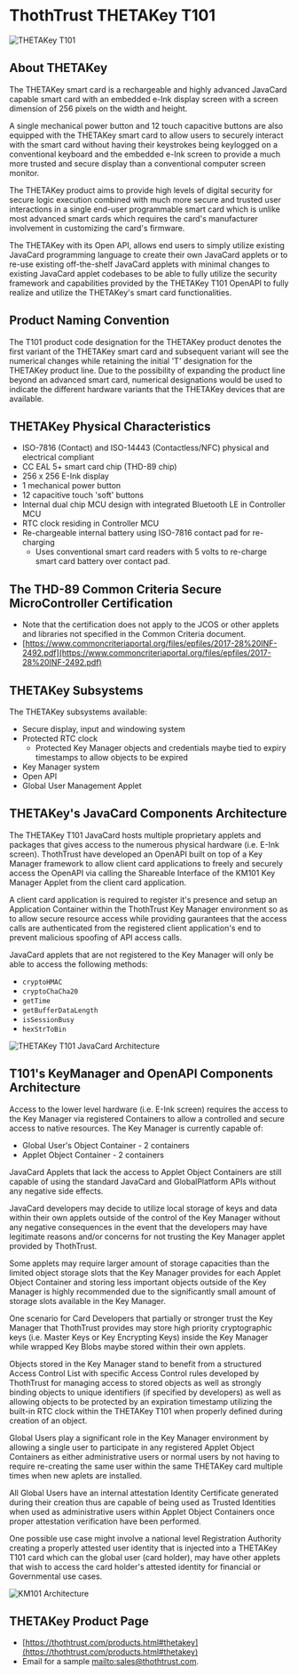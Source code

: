 # ThothTrust THETAKey T101 #

![THETAKey T101](/img/T101-Card.png)

## About THETAKey ##

The THETAKey smart card is a rechargeable and highly advanced JavaCard capable smart card with an embedded e-Ink display screen with a 
screen dimension of 256 pixels on the width and height.

A single mechanical power button and 12 touch capacitive buttons are also equipped with the THETAKey smart card to allow users to securely 
interact with the smart card without having their keystrokes being keylogged on a conventional keyboard and the embedded e-Ink screen to 
provide a much more trusted and secure display than a conventional computer screen monitor.

The THETAKey product aims to provide high levels of digital security for secure logic execution combined with much more secure and trusted 
user interactions in a single end-user programmable smart card which is unlike most advanced smart cards which requires the card's 
manufacturer involvement in customizing the card's firmware.

The THETAKey with its Open API, allows end users to simply utilize existing JavaCard programming language to create their own JavaCard 
applets or to re-use existing off-the-shelf JavaCard applets with minimal changes to existing JavaCard applet codebases to be able to 
fully utilize the security framework and capabilities provided by the THETAKey T101 OpenAPI to fully realize and utilize the THETAKey's 
smart card functionalities.

## Product Naming Convention ##

The T101 product code designation for the THETAKey product denotes the first variant of the THETAKey smart card and subsequent variant 
will see the numerical changes while retaining the initial 'T' designation for the THETAKey product line. Due to the possibility of 
expanding the product line beyond an advanced smart card, numerical designations would be used to indicate the different hardware 
variants that the THETAKey devices that are available.

## THETAKey Physical Characteristics ##
* ISO-7816 (Contact) and ISO-14443 (Contactless/NFC) physical and electrical compliant
* CC EAL 5+ smart card chip (THD-89 chip)
* 256 x 256 E-Ink display
* 1 mechanical power button
* 12 capacitive touch 'soft' buttons
* Internal dual chip MCU design with integrated Bluetooth LE in Controller MCU
* RTC clock residing in Controller MCU
* Re-chargeable internal battery using ISO-7816 contact pad for re-charging
  * Uses conventional smart card readers with 5 volts to re-charge smart card battery over contact pad.
  
## The THD-89 Common Criteria Secure MicroController Certification ##
* Note that the certification does not apply to the JCOS or other applets and libraries not specified in the Common Criteria document.
* [https://www.commoncriteriaportal.org/files/epfiles/2017-28%20INF-2492.pdf](https://www.commoncriteriaportal.org/files/epfiles/2017-28%20INF-2492.pdf)

## THETAKey Subsystems ##

The THETAKey subsystems available:
* Secure display, input and windowing system
* Protected RTC clock
  * Protected Key Manager objects and credentials maybe tied to expiry timestamps to allow objects to be expired
* Key Manager system
* Open API
* Global User Management Applet

## THETAKey's JavaCard Components Architecture ##

The THETAKey T101 JavaCard hosts multiple proprietary applets and packages that gives access to the numerous physical hardware (i.e. E-Ink screen). ThothTrust have developed an OpenAPI built on top of a Key Manager framework to allow client card applications to freely and securely access the OpenAPI via calling the Shareable Interface of the KM101 Key Manager Applet from the client card application.

A client card application is required to register it's presence and setup an Application Container within the ThothTrust Key Manager environment so as to allow secure resource access while providing gaurantees that the access calls are authenticated from the registered client application's end to prevent malicious spoofing of API access calls.

JavaCard applets that are not registered to the Key Manager will only be able to access the following methods:

* `cryptoHMAC`
* `cryptoChaCha20`
* `getTime`
* `getBufferDataLength`
* `isSessionBusy`
* `hexStrToBin`

![THETAKey T101 JavaCard Architecture](/img/JC-Arch.png)


## T101's KeyManager and OpenAPI Components Architecture ##

Access to the lower level hardware (i.e. E-Ink screen) requires the access to the Key Manager via registered Containers to allow a controlled and secure access to native resources. The Key Manager is currently capable of:

* Global User's Object Container - 2 containers
* Applet Object Container - 2 containers

JavaCard Applets that lack the access to Applet Object Containers are still capable of using the  standard JavaCard and GlobalPlatform APIs without any negative side effects. 

JavaCard developers may decide to utilize local storage of keys and data within their own applets outside of the control of the Key Manager without any negative consequences in the event that the developers may have legitimate reasons and/or concerns for not trusting the Key Manager applet provided by ThothTrust.

Some applets may require larger amount of storage capacities than the limited object storage slots that the Key Manager provides for each Applet Object Container and storing less important objects outside of the Key Manager is highly recommended due to the significantly small amount of storage slots available in the Key Manager.

One scenario for Card Developers that partially or stronger trust the Key Manager that ThothTrust provides may store high priority cryptographic keys (i.e. Master Keys or Key Encrypting Keys) inside the Key Manager while wrapped Key Blobs maybe stored within their own applets.

Objects stored in the Key Manager stand to benefit from a structured Access Control List with specific Access Control rules developed by ThothTrust for managing access to stored objects as well as strongly binding objects to unique identifiers (if specified by developers) as well as allowing objects to be protected by an expiration timestamp utilizing the built-in RTC clock within the THETAKey T101 when properly defined during creation of an object.

Global Users play a significant role in the Key Manager environment by allowing a single user to participate in any registered Applet Object Containers as either administrative users or normal users by not having to require re-creating the same user within the same THETAKey card multiple times when new aplets are installed.

All Global Users have an internal attestation Identity Certificate generated during their creation thus are capable of being used as Trusted Identities when used as administrative users within Applet Object Containers once proper attestation verification have been performed.

One possible use case might involve a national level Registration Authority creating a properly attested user identity that is injected into a THETAKey T101 card which can the global user (card holder), may have other applets that wish to access the card holder's attested identity for financial or Governmental use cases.

![KM101 Architecture](/img/KM-Arch.png)

## THETAKey Product Page ##
* [https://thothtrust.com/products.html#thetakey](https://thothtrust.com/products.html#thetakey)
* Email for a sample [mailto:sales@thothtrust.com](here).
